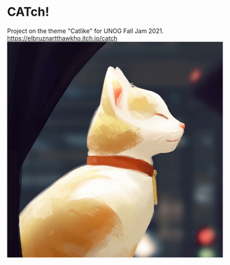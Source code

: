# CATch!
Project on the theme "Catlike" for UNOG Fall Jam 2021.
<br>
https://elbruznartthawkho.itch.io/catch
<br>
![CATch! 512x512.png](https://github.com/ElbruzNartThawkho/CATch/blob/main/Assets/Sprites/CATch!%20512x512.png)
